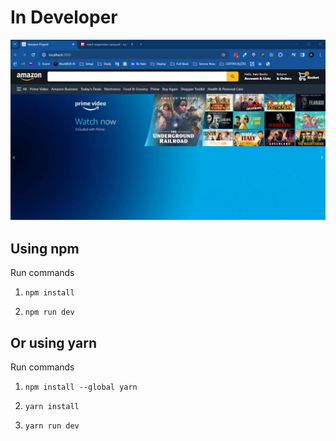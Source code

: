 # In Developer

<img src = "https://github.com/ItaloBasilio/Amazon-fullstack/blob/master/src/Assets/Amazon.png?raw=true" alt="">



## Using npm

Run commands

1) ```npm install```


2) ```npm run dev```


## Or using yarn

Run commands 

1) ```npm install --global yarn```

2) ```yarn install```

3) ```yarn run dev```



